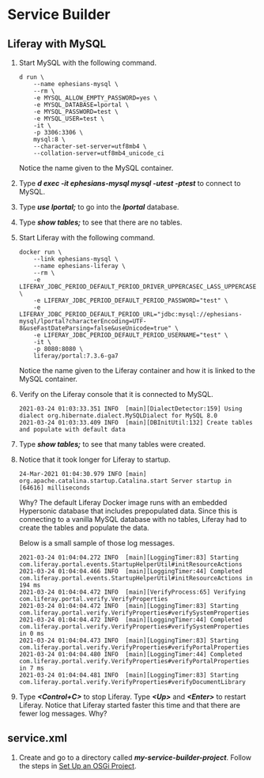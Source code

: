 # Service Builder

## Liferay with MySQL

1. Start MySQL with the following command.

	```
	d run \
		--name ephesians-mysql \
		--rm \
		-e MYSQL_ALLOW_EMPTY_PASSWORD=yes \
		-e MYSQL_DATABASE=lportal \
		-e MYSQL_PASSWORD=test \
		-e MYSQL_USER=test \
		-it \
		-p 3306:3306 \
		mysql:8 \
		--character-set-server=utf8mb4 \
		--collation-server=utf8mb4_unicode_ci
	```

	Notice the name given to the MySQL container.

1. Type ***d exec -it ephesians-mysql mysql -utest -ptest*** to connect to MySQL.

1. Type ***use lportal;*** to go into the ***lportal*** database.

1. Type ***show tables;*** to see that there are no tables.

1. Start Liferay with the following command.

	```
	docker run \
		--link ephesians-mysql \
		--name ephesians-liferay \
		--rm \
		-e LIFERAY_JDBC_PERIOD_DEFAULT_PERIOD_DRIVER_UPPERCASEC_LASS_UPPERCASEN_AME="com.mysql.jdbc.Driver" \
		-e LIFERAY_JDBC_PERIOD_DEFAULT_PERIOD_PASSWORD="test" \
		-e LIFERAY_JDBC_PERIOD_DEFAULT_PERIOD_URL="jdbc:mysql://ephesians-mysql/lportal?characterEncoding=UTF-8&useFastDateParsing=false&useUnicode=true" \
		-e LIFERAY_JDBC_PERIOD_DEFAULT_PERIOD_USERNAME="test" \
		-it \
		-p 8080:8080 \
		liferay/portal:7.3.6-ga7
	```

	Notice the name given to the Liferay container and how it is linked to the MySQL container.

1. Verify on the Liferay console that it is connected to MySQL.

	```
	2021-03-24 01:03:33.351 INFO  [main][DialectDetector:159] Using dialect org.hibernate.dialect.MySQLDialect for MySQL 8.0
	2021-03-24 01:03:33.409 INFO  [main][DBInitUtil:132] Create tables and populate with default data
	```

1. Type ***show tables;*** to see that many tables were created.

1. Notice that it took longer for Liferay to startup.

	```
	24-Mar-2021 01:04:30.979 INFO [main] org.apache.catalina.startup.Catalina.start Server startup in [64616] milliseconds
	```

	Why? The default Liferay Docker image runs with an embedded Hypersonic database that includes prepopulated data. Since this is connecting to a vanilla MySQL database with no tables, Liferay had to create the tables and populate the data.

	Below is a small sample of those log messages.

	```
	2021-03-24 01:04:04.272 INFO  [main][LoggingTimer:83] Starting com.liferay.portal.events.StartupHelperUtil#initResourceActions
	2021-03-24 01:04:04.466 INFO  [main][LoggingTimer:44] Completed com.liferay.portal.events.StartupHelperUtil#initResourceActions in 194 ms
	2021-03-24 01:04:04.472 INFO  [main][VerifyProcess:65] Verifying com.liferay.portal.verify.VerifyProperties
	2021-03-24 01:04:04.472 INFO  [main][LoggingTimer:83] Starting com.liferay.portal.verify.VerifyProperties#verifySystemProperties
	2021-03-24 01:04:04.472 INFO  [main][LoggingTimer:44] Completed com.liferay.portal.verify.VerifyProperties#verifySystemProperties in 0 ms
	2021-03-24 01:04:04.473 INFO  [main][LoggingTimer:83] Starting com.liferay.portal.verify.VerifyProperties#verifyPortalProperties
	2021-03-24 01:04:04.480 INFO  [main][LoggingTimer:44] Completed com.liferay.portal.verify.VerifyProperties#verifyPortalProperties in 7 ms
	2021-03-24 01:04:04.481 INFO  [main][LoggingTimer:83] Starting com.liferay.portal.verify.VerifyProperties#verifyDocumentLibrary
	```

1. Type ***<Control+C>*** to stop Liferay. Type ***\<Up\>*** and ***\<Enter\>*** to restart Liferay. Notice that Liferay started faster this time and that there are fewer log messages. Why?

## service.xml

1. Create and go to a directory called ***my-service-builder-project***. Follow the steps in [Set Up an OSGi Project](../osgi).